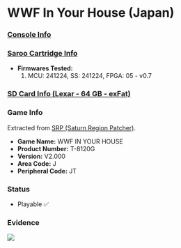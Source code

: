 # WWF In Your House (Japan)

### [Console Info](../../../../../Info/Consoles/VA13/README.md)

### [Saroo Cartridge Info](../../../../../Info/Cartridges/GuangzhouSanStarOnlineShop/1.6/README.md)

- <b>Firmwares Tested:</b>
  1. MCU: 241224, SS: 241224, FPGA: 05 - v0.7

### [SD Card Info (Lexar - 64 GB - exFat)](../../../../../Info/SdCards/Lexar/64GB/exfat/README.md)

### Game Info

Extracted from [SRP (Saturn Region Patcher)](https://segaxtreme.net/resources/saturn-region-patcher.81/download).

- <b>Game Name:</b> WWF IN YOUR HOUSE
- <b>Product Number:</b> T-8120G
- <b>Version:</b> V2.000
- <b>Area Code:</b> J
- <b>Peripheral Code:</b> JT

### Status

- Playable :white_check_mark:

### Evidence

[![](https://img.youtube.com/vi/2mkAvLmh9Sg/0.jpg)](https://www.youtube.com/watch?v=2mkAvLmh9Sg)

